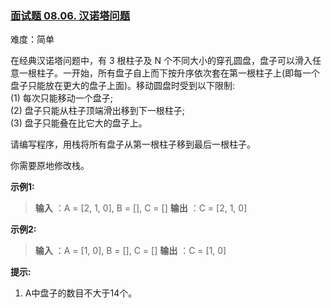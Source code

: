 ### [面试题 08.06. 汉诺塔问题](https://leetcode.cn/problems/hanota-lcci/)

难度：简单

在经典汉诺塔问题中，有 3 根柱子及 N 个不同大小的穿孔圆盘，盘子可以滑入任意一根柱子。一开始，所有盘子自上而下按升序依次套在第一根柱子上(即每一个盘子只能放在更大的盘子上面)。移动圆盘时受到以下限制:  
(1) 每次只能移动一个盘子;  
(2) 盘子只能从柱子顶端滑出移到下一根柱子;  
(3) 盘子只能叠在比它大的盘子上。

请编写程序，用栈将所有盘子从第一根柱子移到最后一根柱子。

你需要原地修改栈。

**示例1:**

> **输入** ：A = [2, 1, 0], B = [], C = []
> **输出** ：C = [2, 1, 0]

**示例2:**

> **输入** ：A = [1, 0], B = [], C = []
> **输出** ：C = [1, 0]

**提示:**

1. A中盘子的数目不大于14个。
